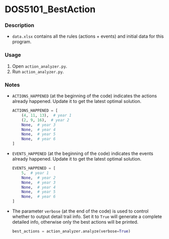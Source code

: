 # DOS5101_BestAction
### Description

- `data.xlsx` contains all the rules (actions + events) and initial data for this program.



### Usage

1. Open `action_analyzer.py`.
2. Run `action_analyzer.py`.



### Notes

- `ACTIONS_HAPPENED` (at the beginning of the code) indicates the actions already happened. Update it to get the latest optimal solution.

    ```python
    ACTIONS_HAPPENED = [
        (4, 11, 13),  # year 1
        (2, 9, 16),  # year 2
        None,  # year 3
        None,  # year 4
        None,  # year 5
        None,  # year 6
    ]
    ```

- `EVENTS_HAPPENED` (at the beginning of the code) indicates the events already happened. Update it to get the latest optimal solution.

    ```python
    EVENTS_HAPPENED = [
        5,  # year 1
        None,  # year 2
        None,  # year 3
        None,  # year 4
        None,  # year 5
        None,  # year 6
    ]
    ```

- The parameter `verbose` (at the end of the code)  is used to control whether to output detail trail info. Set it to `True` will generate a complete detailed info, otherwise only the best actions will be printed.

    ```python
    best_actions = action_analyzer.analyze(verbose=True)
    ```
